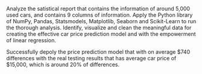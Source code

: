 Analyze the satistical report that contains the information of around 5,000 used cars, and contains 9 columns of information. Apply the Python library of  NumPy, Pandas, Statsmodels, Matplotlib, Seaborn and Scikit-Learn  to run the thorough analysis. Identify, visualize and clean the meaningful data for creating the effective car price prediction model and with the empowerment of linear regression.

Successfully depoly the price prediction model that with on average $740 differences with the real testing results that has average car price of $15,000, which is around 20% of differences. 
